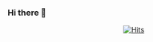 ### Hi there 👋

<!--
**SeulbinKaylee/SeulbinKaylee** is a ✨ _special_ ✨ repository because its `README.md` (this file) appears on your GitHub profile.

Here are some ideas to get you started:

- 🔭 I’m currently working on ...
- 🌱 I’m currently learning ...
- 👯 I’m looking to collaborate on ...
- 🤔 I’m looking for help with ...
- 💬 Ask me about ...
- 📫 How to reach me: ...
- 😄 Pronouns: ...
- ⚡ Fun fact: ...
-->
  <div align=center>
	
[![Hits](https://hits.seeyoufarm.com/api/count/incr/badge.svg?url=https%3A%2F%2Fgithub.com%2FSeulbinKaylee&count_bg=%23FFC3F4&title_bg=%23ADADAD&icon=&icon_color=%23E7E7E7&title=hits&edge_flat=false)](https://hits.seeyoufarm.com)
	
  </div>

